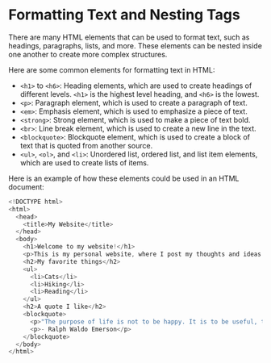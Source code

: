 # Formatting Text and Nesting Tags

There are many HTML elements that can be used to format text, such as headings, paragraphs, lists, and more. These elements can be nested inside one another to create more complex structures.

Here are some common elements for formatting text in HTML:

* `<h1>` to `<h6>`: Heading elements, which are used to create headings of different levels. `<h1>` is the highest level heading, and `<h6>` is the lowest.
* `<p>`: Paragraph element, which is used to create a paragraph of text.
* `<em>`: Emphasis element, which is used to emphasize a piece of text.
* `<strong>`: Strong element, which is used to make a piece of text bold.
* `<br>`: Line break element, which is used to create a new line in the text.
* `<blockquote>`: Blockquote element, which is used to create a block of text that is quoted from another source.
* `<ul>`, `<ol>`, and `<li>`: Unordered list, ordered list, and list item elements, which are used to create lists of items.

Here is an example of how these elements could be used in an HTML document:

```javascript
<!DOCTYPE html>
<html>
  <head>
    <title>My Website</title>
  </head>
  <body>
    <h1>Welcome to my website!</h1>
    <p>This is my personal website, where I post my thoughts and ideas.</p>
    <h2>My favorite things</h2>
    <ul>
      <li>Cats</li>
      <li>Hiking</li>
      <li>Reading</li>
    </ul>
    <h2>A quote I like</h2>
    <blockquote>
      <p>"The purpose of life is not to be happy. It is to be useful, to be honorable, to be compassionate, to have it make some difference that you have lived and lived well."</p>
      <p>- Ralph Waldo Emerson</p>
    </blockquote>
  </body>
</html>
```
